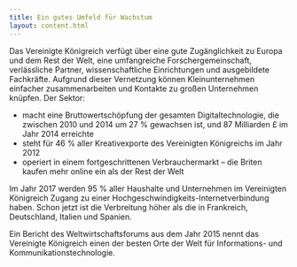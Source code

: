 ```yaml
---
title: Ein gutes Umfeld für Wachstum
layout: content.html
--- 
```


Das Vereinigte Königreich verfügt über eine gute Zugänglichkeit zu Europa und dem Rest der Welt, eine umfangreiche Forschergemeinschaft, verlässliche Partner, wissenschaftliche Einrichtungen und ausgebildete Fachkräfte. Aufgrund dieser Vernetzung können Kleinunternehmen einfacher zusammenarbeiten und Kontakte zu großen Unternehmen knüpfen. Der Sektor:


-	macht eine Bruttowertschöpfung der gesamten Digitaltechnologie, die zwischen 2010 und 2014 um 27 % gewachsen ist, und 87 Milliarden £ im Jahr 2014 erreichte
-	steht für 46 % aller Kreativexporte des Vereinigten Königreichs im Jahr 2012 
-	operiert in einem fortgeschrittenen Verbrauchermarkt – die Briten kaufen mehr online ein als der Rest der Welt

Im Jahr 2017 werden 95 % aller Haushalte und Unternehmen im Vereinigten Königreich Zugang zu einer Hochgeschwindigkeits-Internetverbindung haben. Schon jetzt ist die Verbreitung höher als die in Frankreich, Deutschland, Italien und Spanien.

Ein Bericht des Weltwirtschaftsforums aus dem Jahr 2015 nennt das Vereinigte Königreich einen der besten Orte der Welt für Informations- und Kommunikationstechnologie.
